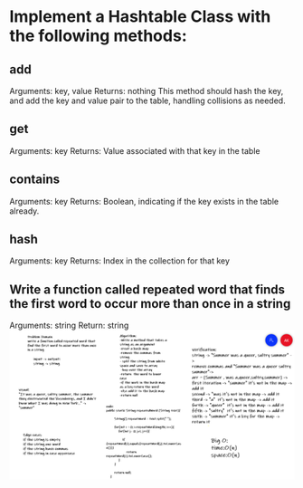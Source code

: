 # Implement a Hashtable Class with the following methods:

## add
Arguments: key, value
Returns: nothing
This method should hash the key, and add the key and value pair to the table, handling collisions as needed.

## get
Arguments: key
Returns: Value associated with that key in the table

## contains
Arguments: key
Returns: Boolean, indicating if the key exists in the table already.

## hash
Arguments: key
Returns: Index in the collection for that key


## Write a function called repeated word that finds the first word to occur more than once in a string
Arguments: string
Return: string
![repeated word](code31.PNG)
